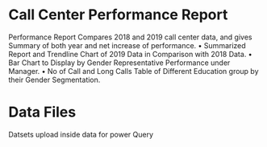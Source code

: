 # Call Center Performance Report
Performance Report Compares 2018 and 2019 call center data, and gives Summary of both year and net increase of performance.
•	Summarized Report and Trendline Chart of 2019 Data in Comparison with 2018 Data.
•	Bar Chart to Display by Gender Representative Performance under Manager.
•	No of Call and Long Calls Table of Different Education group by their Gender Segmentation.
# Data Files
Datsets upload inside data for power Query
